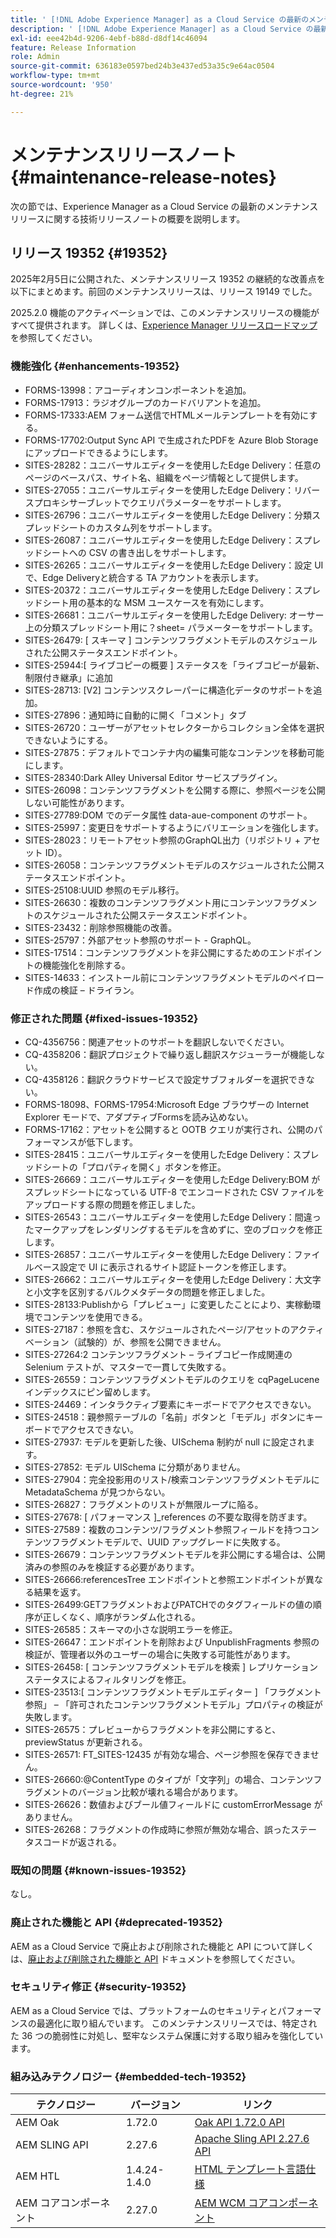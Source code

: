 ```yaml
---
title: ' [!DNL Adobe Experience Manager] as a Cloud Service の最新のメンテナンスリリースノート。'
description: ' [!DNL Adobe Experience Manager] as a Cloud Service の最新のメンテナンスリリースノート。'
exl-id: eee42b4d-9206-4ebf-b88d-d8df14c46094
feature: Release Information
role: Admin
source-git-commit: 636183e0597bed24b3e437ed53a35c9e64ac0504
workflow-type: tm+mt
source-wordcount: '950'
ht-degree: 21%

---
```



# メンテナンスリリースノート {#maintenance-release-notes}

次の節では、Experience Manager as a Cloud Service の最新のメンテナンスリリースに関する技術リリースノートの概要を説明します。

## リリース 19352 {#19352}

2025年2月5日に公開された、メンテナンスリリース 19352 の継続的な改善点を以下にまとめます。前回のメンテナンスリリースは、リリース 19149 でした。

2025.2.0 機能のアクティベーションでは、このメンテナンスリリースの機能がすべて提供されます。 詳しくは、[Experience Manager リリースロードマップ](https://experienceleague.adobe.com/ja/docs/experience-manager-release-information/aem-release-updates/update-releases-roadmap)を参照してください。

### 機能強化 {#enhancements-19352}

* FORMS-13998：アコーディオンコンポーネントを追加。
* FORMS-17913：ラジオグループのカードバリアントを追加。
* FORMS-17333:AEM フォーム送信でHTMLメールテンプレートを有効にする。
* FORMS-17702:Output Sync API で生成されたPDFを Azure Blob Storage にアップロードできるようにします。
* SITES-28282：ユニバーサルエディターを使用したEdge Delivery：任意のページのベースパス、サイト名、組織をページ情報として提供します。
* SITES-27055：ユニバーサルエディターを使用したEdge Delivery：リバースプロキシサーブレットでクエリパラメーターをサポートします。
* SITES-26796：ユニバーサルエディターを使用したEdge Delivery：分類スプレッドシートのカスタム列をサポートします。
* SITES-26087：ユニバーサルエディターを使用したEdge Delivery：スプレッドシートへの CSV の書き出しをサポートします。
* SITES-26265：ユニバーサルエディターを使用したEdge Delivery：設定 UI で、Edge Deliveryと統合する TA アカウントを表示します。
* SITES-20372：ユニバーサルエディターを使用したEdge Delivery：スプレッドシート用の基本的な MSM ユースケースを有効にします。
* SITES-26681：ユニバーサルエディターを使用したEdge Delivery: オーサー上の分類スプレッドシート用に？sheet= パラメーターをサポートします。
* SITES-26479: [ スキーマ ] コンテンツフラグメントモデルのスケジュールされた公開ステータスエンドポイント。
* SITES-25944:[ ライブコピーの概要 ] ステータスを「ライブコピーが最新、制限付き継承」に追加
* SITES-28713: [V2] コンテンツスクレーパーに構造化データのサポートを追加。
* SITES-27896：通知時に自動的に開く「コメント」タブ
* SITES-26720：ユーザーがアセットセレクターからコレクション全体を選択できないようにする。
* SITES-27875：デフォルトでコンテナ内の編集可能なコンテンツを移動可能にします。
* SITES-28340:Dark Alley Universal Editor サービスプラグイン。
* SITES-26098：コンテンツフラグメントを公開する際に、参照ページを公開しない可能性があります。
* SITES-27789:DOM でのデータ属性 data-aue-component のサポート。
* SITES-25997：変更日をサポートするようにバリエーションを強化します。
* SITES-28023：リモートアセット参照のGraphQL出力（リポジトリ + アセット ID）。
* SITES-26058：コンテンツフラグメントモデルのスケジュールされた公開ステータスエンドポイント。
* SITES-25108:UUID 参照のモデル移行。
* SITES-26630：複数のコンテンツフラグメント用にコンテンツフラグメントのスケジュールされた公開ステータスエンドポイント。
* SITES-23432：削除参照機能の改善。
* SITES-25797：外部アセット参照のサポート - GraphQL。
* SITES-17514：コンテンツフラグメントを非公開にするためのエンドポイントの機能強化を削除する。
* SITES-14633：インストール前にコンテンツフラグメントモデルのペイロード作成の検証 – ドライラン。

### 修正された問題 {#fixed-issues-19352}

* CQ-4356756：関連アセットのサポートを翻訳しないでください。
* CQ-4358206：翻訳プロジェクトで繰り返し翻訳スケジューラーが機能しない。
* CQ-4358126：翻訳クラウドサービスで設定サブフォルダーを選択できない。
* FORMS-18098、FORMS-17954:Microsoft Edge ブラウザーの Internet Explorer モードで、アダプティブFormsを読み込めない。
* FORMS-17162：アセットを公開すると OOTB クエリが実行され、公開のパフォーマンスが低下します。
* SITES-28415：ユニバーサルエディターを使用したEdge Delivery：スプレッドシートの「プロパティを開く」ボタンを修正。
* SITES-26669：ユニバーサルエディターを使用したEdge Delivery:BOM がスプレッドシートになっている UTF-8 でエンコードされた CSV ファイルをアップロードする際の問題を修正しました。
* SITES-26543：ユニバーサルエディターを使用したEdge Delivery：間違ったマークアップをレンダリングするモデルを含めずに、空のブロックを修正します。
* SITES-26857：ユニバーサルエディターを使用したEdge Delivery：ファイルベース設定で UI に表示されるサイト認証トークンを修正します。
* SITES-26662：ユニバーサルエディターを使用したEdge Delivery：大文字と小文字を区別するバルクメタデータの問題を修正しました。
* SITES-28133:Publishから「プレビュー」に変更したことにより、実稼動環境でコンテンツを使用できる。
* SITES-27187：参照を含む、スケジュールされたページ/アセットのアクティベーション（試験的）が、参照を公開できません。
* SITES-27264:2 コンテンツフラグメント – ライブコピー作成関連の Selenium テストが、マスターで一貫して失敗する。
* SITES-26559：コンテンツフラグメントモデルのクエリを cqPageLucene インデックスにピン留めします。
* SITES-24469：インタラクティブ要素にキーボードでアクセスできない。
* SITES-24518：親参照テーブルの「名前」ボタンと「モデル」ボタンにキーボードでアクセスできない。
* SITES-27937: モデルを更新した後、UISchema 制約が null に設定されます。
* SITES-27852: モデル UISchema に分類がありません。
* SITES-27904：完全投影用のリスト/検索コンテンツフラグメントモデルに MetadataSchema が見つからない。
* SITES-26827：フラグメントのリストが無限ループに陥る。
* SITES-27678: [ パフォーマンス ]_references の不要な取得を防ぎます。
* SITES-27589：複数のコンテンツ/フラグメント参照フィールドを持つコンテンツフラグメントモデルで、UUID アップグレードに失敗する。
* SITES-26679：コンテンツフラグメントモデルを非公開にする場合は、公開済みの参照のみを検証する必要があります。
* SITES-26666:referencesTree エンドポイントと参照エンドポイントが異なる結果を返す。
* SITES-26499:GETフラグメントおよびPATCHでのタグフィールドの値の順序が正しくなく、順序がランダム化される。
* SITES-26585：スキーマの小さな説明エラーを修正。
* SITES-26647：エンドポイントを削除および UnpublishFragments 参照の検証が、管理者以外のユーザーの場合に失敗する可能性があります。
* SITES-26458: [ コンテンツフラグメントモデルを検索 ] レプリケーションステータスによるフィルタリングを修正。
* SITES-23513:[ コンテンツフラグメントモデルエディター ] 「フラグメント参照」 – 「許可されたコンテンツフラグメントモデル」プロパティの検証が失敗します。
* SITES-26575：プレビューからフラグメントを非公開にすると、previewStatus が更新される。
* SITES-26571: FT_SITES-12435 が有効な場合、ページ参照を保存できません。
* SITES-26660:@ContentType のタイプが「文字列」の場合、コンテンツフラグメントのバージョン比較が壊れる場合があります。
* SITES-26626：数値およびブール値フィールドに customErrorMessage がありません。
* SITES-26268：フラグメントの作成時に参照が無効な場合、誤ったステータスコードが返される。

### 既知の問題 {#known-issues-19352}

なし。

### 廃止された機能と API {#deprecated-19352}

AEM as a Cloud Service で廃止および削除された機能と API について詳しくは、[廃止および削除された機能と API](/help/release-notes/deprecated-removed-features.md) ドキュメントを参照してください。

### セキュリティ修正 {#security-19352}

AEM as a Cloud Service では、プラットフォームのセキュリティとパフォーマンスの最適化に取り組んでいます。 このメンテナンスリリースでは、特定された 36 つの脆弱性に対処し、堅牢なシステム保護に対する取り組みを強化しています。

### 組み込みテクノロジー {#embedded-tech-19352}

| テクノロジー | バージョン | リンク |
|---|---|---|
| AEM Oak | 1.72.0 | [Oak API 1.72.0 API](https://www.javadoc.io/doc/org.apache.jackrabbit/oak-api/1.72.0/index.html) |
| AEM SLING API | 2.27.6 | [Apache Sling API 2.27.6 API](https://www.javadoc.io/doc/org.apache.sling/org.apache.sling.api/latest/index.html) |
| AEM HTL | 1.4.24-1.4.0 | [HTML テンプレート言語仕様](https://github.com/adobe/htl-spec) |
| AEM コアコンポーネント | 2.27.0 | [AEM WCM コアコンポーネント](https://github.com/adobe/aem-core-wcm-components) |
